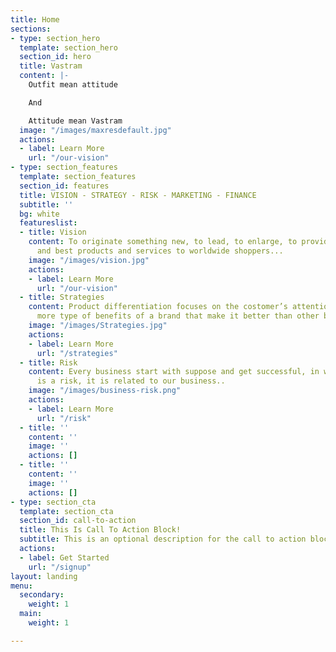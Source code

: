 ```yaml
---
title: Home
sections:
- type: section_hero
  template: section_hero
  section_id: hero
  title: Vastram
  content: |-
    Outfit mean attitude

    And

    Attitude mean Vastram
  image: "/images/maxresdefault.jpg"
  actions:
  - label: Learn More
    url: "/our-vision"
- type: section_features
  template: section_features
  section_id: features
  title: VISION - STRATEGY - RISK - MARKETING - FINANCE
  subtitle: ''
  bg: white
  featureslist:
  - title: Vision
    content: To originate something new, to lead, to enlarge, to provide valuable
      and best products and services to worldwide shoppers...
    image: "/images/vision.jpg"
    actions:
    - label: Learn More
      url: "/our-vision"
  - title: Strategies
    content: Product differentiation focuses on the costomer’s attention on one or
      more type of benefits of a brand that make it better than other brands...
    image: "/images/Strategies.jpg"
    actions:
    - label: Learn More
      url: "/strategies"
  - title: Risk
    content: Every business start with suppose and get successful, in which suppose
      is a risk, it is related to our business..
    image: "/images/business-risk.png"
    actions:
    - label: Learn More
      url: "/risk"
  - title: ''
    content: ''
    image: ''
    actions: []
  - title: ''
    content: ''
    image: ''
    actions: []
- type: section_cta
  template: section_cta
  section_id: call-to-action
  title: This Is Call To Action Block!
  subtitle: This is an optional description for the call to action block.
  actions:
  - label: Get Started
    url: "/signup"
layout: landing
menu:
  secondary:
    weight: 1
  main:
    weight: 1

---
```

